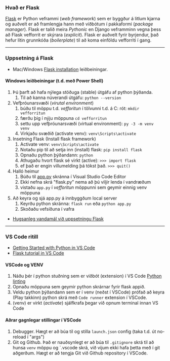 ### Hvað er Flask

[Flask](https://flask.palletsprojects.com/en/2.2.x/) er Python veframmi (_web framework_) sem er byggður á litlum kjarna og auðvelt er að framlengja hann með viðbótum í pakkaformi (_package manager_). Flask er talið meira _Pythonic_ en Django veframminn vegna þess að Flask vefforrit er skýrara (_explicit_). Flask er auðvelt fyrir byrjendur, það hefur lítin grunnkóða (_boilerplate_) til að koma einföldu vefforriti í gang.

---

### Uppsetning á Flask
-  Mac/Windows [Flask installation](https://flask.palletsprojects.com/en/2.2.x/installation/) leiðbeiningar.

#### Windows leiðbeiningar (t.d. með Power Shell)
1. Þú þarft að hafa nýlega stöðuga (stable) útgáfu af python þýðanda.
    1. Til að kanna núverandi útgáfu:  `python --version` 
1. Vefþróunarsvæði (_virutal environment_)
    1. búðu til möppu t.d. _vefforitun_ í tölvunni t.d. á C: rót: `mkdir vefforritun`
    1. færðu þig í nýju möppuna `cd vefforritun`
    1. settu upp vefþróunarsvæði (virtual environment): `py -3 -m venv venv`
    1. Virkjaðu svæðið (activate venv): `venv\Scripts\activate`
1. Insetning Flask (Install flask framework)
    1. Activate venv: `venv\Scripts\activate`
    1. Notaðu pip til að setja inn (install) flask: `pip install flask`
    1. Opnaðu python þýðandann: `python`            
    1. Athugaðu hvort flask sé virkt (active):  `>>> import flask`  
    1. ef það er engin villumelding þá tókst það.  `>>> quit()`
1. Halló heimur
    1. Búðu til [app.py](Routes/halloheimur.md) skránna í Visual Studio Code Editor 
    1. Ekki nefna skrá "flask.py" nema að þú viljir lenda í vandræðum  
    1. vistaðu `app.py` í _vefforitun_ möppunni sem geymir einnig venv möppuna
1. Að keyra og sjá app.py á innbyggðum local server
    1. Keyrðu python skránna: `flask run` eða `python app.py`
    1. Skoðaðu vefsíðuna í vafra

- [Hugsanleg vandamál við uppsetningu Flask](Vandamal.md)

---

### VS Code ritill
- [Getting Started with Python in VS Code](https://code.visualstudio.com/docs/python/python-tutorial)
- [Flask tutorial in VS Code](https://code.visualstudio.com/docs/python/tutorial-flask)

#### VSCode og VENV
1. Náðu þér í python stuðning sem er viðbót (extension) í VS Code [Python linting](https://marketplace.visualstudio.com/items?itemName=ms-python.python)
1. Opnaðu möppuna sem geymir python skrárnar fyrir flask appið.
1. Veldu python þýðandann sem er í venv (neðst í VSCode) prófað að keyra (Play takkinn) python skrá með `Code runner` extension í VSCode.
1. (venv) er virkt (_activate_) sjálfkrafa þegar við opnum terminal innan VS Code  

#### Aðrar gagnlegar stillingar í VSCode
1. Debugger. Hægt er að búa til og stilla `launch.json` config (taka t.d. út no-reload í "args") 
1. Git og Github. Það er nauðsynlegt er að búa til `.gitignore` skrá  til að hunsa `venv` möppu og `.vscode skrá, við vijum ekki hafa þetta með í git aðgerðum. Hægt er að tengja Git við Github repository í VSCode.


<!--
1. .vscode -> settings.json  sýnir hvaða þýðandi verið að nota fyrir project.
1. Til að sækja söfn t.d. flask þá notum við [pip (python package installer)](https://pypi.org/) `pip install flask` 
1. Við getum skoðað hvaða viðbætur við höfum sett í `env/Lib/site-packages/` þessar viðbætur tilheyra eingöngu vefþróunarsvæðinu

- Video: [First install and Virtual Environments - Windows 10](https://www.youtube.com/watch?v=x1cbYa2SSlE)
- Video: [Visual Studio Code (Windows) - Setting up a Python Development Environment - Corey Shafer](https://www.youtube.com/watch?v=-nh9rCzPJ20)
- Video: [Python Tutorial: VENV (Mac & Linux) - How to Use Virtual Environments](https://www.youtube.com/watch?v=Kg1Yvry_Ydk)
-->
 



